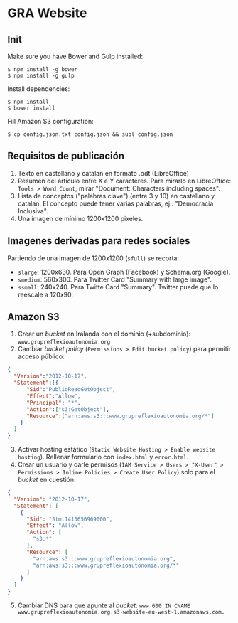 GRA Website
===========

Init
----

Make sure you have Bower and Gulp installed:

    $ npm install -g bower
    $ npm install -g gulp

Install dependencies:

    $ npm install
    $ bower install

Fill Amazon S3 configuration:

    $ cp config.json.txt config.json && subl config.json

Requisitos de publicación
-------------------------

1. Texto en castellano y catalan en formato .odt (LibreOffice)
2. Resumen del articulo entre X e Y caracteres. Para mirarlo en LibreOffice: `Tools > Word Count`, mirar "Document: Characters including spaces".
3. Lista de conceptos ("palabras clave") (entre 3 y 10) en castellano y catalan. El concepto puede tener varias palabras, ej.: "Democracia Inclusiva".
4. Una imagen de mínimo 1200x1200 pixeles.

Imagenes derivadas para redes sociales
--------------------------------------

Partiendo de una imagen de 1200x1200 (`sfull`) se recorta:

- `slarge`: 1200x630. Para Open Graph (Facebook) y Schema.org (Google).
- `smedium`: 560x300. Para Twitter Card "Summary with large image".
- `ssmall`: 240x240. Para Twitte Card "Summary". Twitter puede que lo reescale a 120x90.

Amazon S3
---------

1. Crear un _bucket_ en Iralanda con el dominio (+subdominio): `www.grupreflexioautonomia.org`
2. Cambiar _bucket policy_ (`Permissions > Edit bucket policy`) para permitir acceso público:
```json
{
  "Version":"2012-10-17",
  "Statement":[{
      "Sid":"PublicReadGetObject",
      "Effect":"Allow",
      "Principal": "*",
      "Action":["s3:GetObject"],
      "Resource":["arn:aws:s3:::www.grupreflexioautonomia.org/*"]
    }
  ]
}
```
3. Activar hosting estático (`Static Website Hosting > Enable website hosting`). Rellenar formulario con `index.html` y `error.html`.
4. Crear un usuario y darle permisos (`IAM Service > Users > "X-User" > Permissions > Inline Policies > Create User Policy`) solo para el _bucket_ en cuestión:
```json
{
  "Version": "2012-10-17",
  "Statement": [
    {
      "Sid": "Stmt1413656969000",
      "Effect": "Allow",
      "Action": [
        "s3:*"
      ],
      "Resource": [
        "arn:aws:s3:::www.grupreflexioautonomia.org",
        "arn:aws:s3:::www.grupreflexioautonomia.org/*"
      ]
    }
  ]
}
```
5. Cambiar DNS para que apunte al _bucket_: `www 600 IN CNAME www.grupreflexioautonomia.org.s3-website-eu-west-1.amazonaws.com.`
